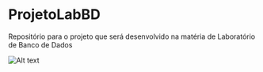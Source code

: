 # ProjetoLabBD

Repositório para o projeto que será desenvolvido na matéria de Laboratório de Banco de Dados

![Alt text](Formativa-V1.2)
